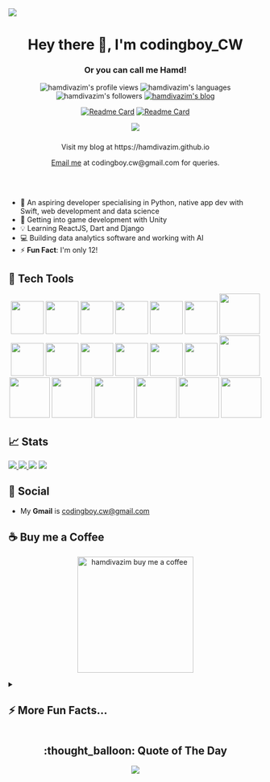 <img src="https://raw.githubusercontent.com/hamdivazim/hamdivazim/main/pfp-wide.png" align="center" />
<h1 align="center">Hey there 👋, I'm codingboy_CW</h1>
<h3 align="center">Or you can call me Hamd!</h3>

<p align="center"> 
 <img src="https://komarev.com/ghpvc/?username=hamdivazim&label=Profile%20views&color=0e75b6&style=flat" alt="hamdivazim's profile views" /> 
 <img src="https://img.shields.io/badge/Languages-Python | Swift | Data Science | Web Dev -green.svg" alt="hamdivazim's languages" />
 <img src="https://img.shields.io/github/followers/hamdivazim?style=social&label=Follow&maxAge=2592000" alt="hamdivazim's followers" />
 <a href="https://hamdivazim.github.io"><img src="https://img.shields.io/badge/My Blog-hamdivazim.github.io-00c1c1.svg" alt="hamdivazim's blog" /></a>
</p>

<div align="center">
 
 [![Readme Card](https://github-readme-stats.vercel.app/api/pin/?username=hamdivazim&repo=usefulib)](https://github.com/hamdivazim/usefulib)
 [![Readme Card](https://github-readme-stats.vercel.app/api/pin/?username=hamdivazim&repo=pypredictor)](https://github.com/hamdivazim/pypredictor)
 
</div>

<div align="center">
 <a href="https://github.com/drkostas">
     <img src="https://github-stats-alpha.vercel.app/api?username=hamdivazim&cc=ffffff&tc=448DEF&ic=00&bc=448DEF">
 </a>
</div>

<h3></h3>

<p align="center"> Visit my blog at https://hamdivazim.github.io </p>
<p align="center"> <a href="mailto:codingboy.cw@gmail.com">Email me</a> at codingboy.cw@gmail.com for queries. </p>


<br/>
<br/>

- 👀 An aspiring developer specialising in Python, native app dev with Swift, web development and data science
- 🌱 Getting into game development with Unity
- 💡 Learning ReactJS, Dart and Django
- 💻 Building data analytics software and working with AI
- ⚡ **Fun Fact**: I'm only 12!

## :hammer: Tech Tools
<p align="center">
 
 <img src="https://raw.githubusercontent.com/hamdivazim/hamdivazim/main/assets/pylogo.png" width=65px />
 <img src="https://raw.githubusercontent.com/hamdivazim/hamdivazim/main/assets/swiftlogo.png" width=65px />
 <img src="https://raw.githubusercontent.com/hamdivazim/hamdivazim/main/assets/htmllogo.png" width=65px />
 <img src="https://raw.githubusercontent.com/hamdivazim/hamdivazim/main/assets/csslogo.png" width=65px />
 <img src="https://raw.githubusercontent.com/hamdivazim/hamdivazim/main/assets/jslogo.png" width=65px />
 <img src="https://raw.githubusercontent.com/hamdivazim/hamdivazim/main/assets/unitylogo.png" width=65px />
 <img src="https://raw.githubusercontent.com/hamdivazim/hamdivazim/main/assets/csharplogo.png" height=80px />
 <img src="https://raw.githubusercontent.com/hamdivazim/hamdivazim/main/assets/kotlinlogo.png" width=65px />
 <img src="https://raw.githubusercontent.com/hamdivazim/hamdivazim/main/assets/gitlogo.png" width=65px />
 <img src="https://raw.githubusercontent.com/hamdivazim/hamdivazim/main/assets/tensorflowlogo.png" width=65px />
 <img src="https://raw.githubusercontent.com/hamdivazim/hamdivazim/main/assets/xcodelogo.png" width=65px />
 <img src="https://raw.githubusercontent.com/hamdivazim/hamdivazim/main/assets/vscodelogo.png" width=65px />
 <img src="https://raw.githubusercontent.com/hamdivazim/hamdivazim/main/assets/androidstudiologo.png" width=65px />
 <img src="https://raw.githubusercontent.com/hamdivazim/hamdivazim/main/assets/firebase.svg" height=80px />
 <img src="https://raw.githubusercontent.com/hamdivazim/hamdivazim/main/assets/figmalogo.png" height=80px />
 <img src="https://raw.githubusercontent.com/hamdivazim/hamdivazim/main/assets/dartlogo.png" height=80px />
 <img src="https://raw.githubusercontent.com/hamdivazim/hamdivazim/main/assets/flutterlogo.png" height=80px />
 <img src="https://raw.githubusercontent.com/hamdivazim/hamdivazim/main/assets/reactlogo.png" height=80px />
 <img src="https://raw.githubusercontent.com/hamdivazim/hamdivazim/main/assets/djangologo.png" height=80px />
 <img src="https://raw.githubusercontent.com/hamdivazim/hamdivazim/main/assets/kivylogo.png" height=80px />
</p>

## 📈 Stats
<a href="https://github.com/hamdivazim"> <img src="https://github-readme-stats.vercel.app/api?username=hamdivazim&include_all_commits=true"> </a>
<a href="https://github.com/hamdivazim"> <img src="https://github-readme-streak-stats.herokuapp.com/?user=hamdivazim"> </a>
<a href="https://github.com/hamdivazim"> <img src="https://github-readme-stats.vercel.app/api/top-langs/?username=hamdivazim" ></a>
<a href="https://github.com/hamdivazim"> <img src="https://github-readme-activity-graph.cyclic.app/graph?username=hamdivazim&&bg_color=009EA0&color=ffffff&line=03494A&point=ffffff"> </a>

## :link: Social
- My **Gmail** is [codingboy.cw@gmail.com](https://mail.google.com/mail/u/0/#inbox?compose=CllgCJZWxkpPZtBzFzqDRRDcWPnKzbtQpWgScSKCcHwMdMmjkHPzNPwQPVCSkvkcZVXmFzjJVdV)

## ☕ Buy me a Coffee
<p align="center">
  <a href="https://www.buymeacoffee.com/hamdivazim" target="_blank" ><img src="https://www.buymeacoffee.com/assets/img/custom_images/orange_img.png" alt="hamdivazim buy me a coffee" width="230"></a>
</p>

<details>
 <summary><h2>⚡ More Fun Facts...</h2></summary>

<ul>
 <li>I started programming with Swift Playgrounds when I was six!</li>
 <li>I'm quite good at working with Excel...</li>
 <li>I love solving Rubik's cubes!*</li>
 <li>I LOVE cricket!</li>
<sub>*🤫 my PB is 36.43s!</sub>
</ul>
 
</details>

<center>
 <h2> :thought_balloon: Quote of The Day</h2>
 <a href="#"> <img src="https://quotes-github-readme.vercel.app/api?type=horizontal"> </a>
</center>
